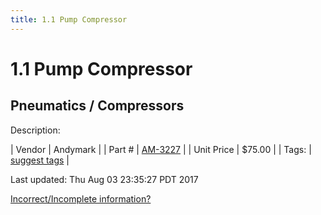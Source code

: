 ```yaml
---
title: 1.1 Pump Compressor
---
```


# 1.1 Pump Compressor
## Pneumatics / Compressors
Description: 	 

| Vendor | Andymark | 
| Part # | [AM-3227](http://www.andymark.com/) | 
| Unit Price | $75.00 | 
| Tags: | [suggest tags](https://docs.google.com/forms/d/e/1FAIpQLSeWyY8v3RgOty-MyWmh9U0iivNYN_molChYyS-0U-o-kOAv_g/viewform) | 

Last updated: Thu Aug 03 23:35:27 PDT 2017

 [Incorrect/Incomplete information?](https://docs.google.com/forms/d/e/1FAIpQLSeWyY8v3RgOty-MyWmh9U0iivNYN_molChYyS-0U-o-kOAv_g/viewform)